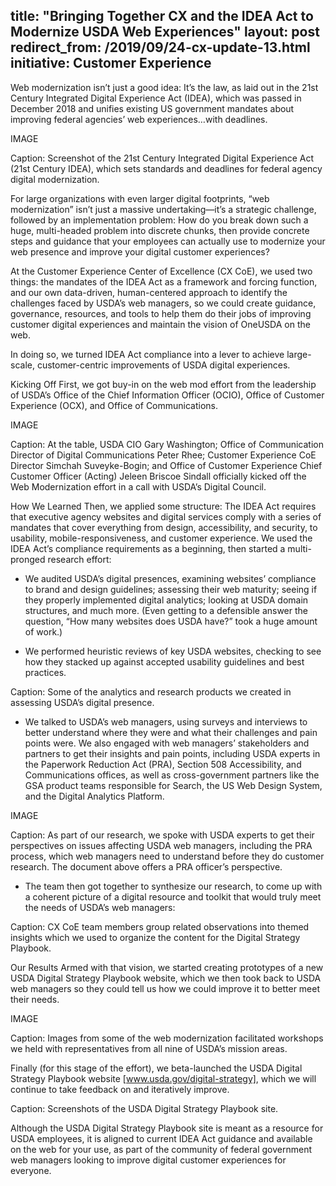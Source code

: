 title: "Bringing Together CX and the IDEA Act to Modernize USDA Web Experiences"
layout: post
redirect_from: /2019/09/24-cx-update-13.html
initiative: Customer Experience
---
Web modernization isn’t just a good idea: It’s the law, as laid out in the 21st Century Integrated Digital Experience Act 
(IDEA), which was passed in December 2018 and unifies existing US government mandates about improving federal agencies’ 
web experiences…with deadlines.

IMAGE

Caption: Screenshot of the 21st Century Integrated Digital Experience Act (21st Century IDEA), which sets standards and deadlines for federal 
agency digital modernization.

For large organizations with even larger digital footprints, “web modernization” isn’t just a massive undertaking—it’s a strategic challenge, followed by an implementation problem: How do you break down such a huge, multi-headed problem into discrete chunks, then provide concrete steps and guidance that your employees can actually use to modernize your web presence and improve your digital customer experiences?

At the Customer Experience Center of Excellence (CX CoE), we used two things: the mandates of the IDEA Act as a framework and forcing function, and our own data-driven, human-centered approach to identify the challenges faced by USDA’s web managers, so we could create guidance, governance, resources, and tools to help them do their jobs of improving customer digital experiences and maintain the vision of OneUSDA on the web.

In doing so, we turned IDEA Act compliance into a lever to achieve large-scale, customer-centric improvements of USDA digital experiences.

Kicking Off
First, we got buy-in on the web mod effort from the leadership of USDA’s Office of the Chief Information Officer (OCIO), Office of Customer Experience (OCX), and Office of Communications.

IMAGE

Caption: At the table, USDA CIO Gary Washington; Office of Communication Director of Digital Communications Peter Rhee; Customer Experience CoE Director Simchah Suveyke-Bogin; and Office of Customer Experience Chief Customer Officer (Acting) Jeleen Briscoe Sindall officially kicked off the Web Modernization effort in a call with USDA’s Digital Council.

How We Learned
Then, we applied some structure: The IDEA Act requires that executive agency websites and digital services comply with a series of mandates that cover everything from design, accessibility, and security, to usability, mobile-responsiveness, and customer experience. We used the IDEA Act’s compliance requirements as a beginning, then started a multi-pronged research effort:

* We audited USDA’s digital presences, examining websites’ compliance to brand and design guidelines; assessing their web maturity; seeing if they properly implemented digital analytics; looking at USDA domain structures, and much more. (Even getting to a defensible answer the question, “How many websites does USDA have?” took a huge amount of work.)

* We performed heuristic reviews of key USDA websites, checking to see how they stacked up against accepted usability guidelines and best practices.

Caption: Some of the analytics and research products we created in assessing USDA’s digital presence.

* We talked to USDA’s web managers, using surveys and interviews to better understand where they were and what their challenges and pain points were. We also engaged with web managers’ stakeholders and partners to get their insights and pain points, including USDA experts in the Paperwork Reduction Act (PRA), Section 508 Accessibility, and Communications offices, as well as cross-government partners like the GSA product teams responsible for Search, the US Web Design System, and the Digital Analytics Platform.

IMAGE

Caption: As part of our research, we spoke with USDA experts to get their perspectives on issues affecting USDA web managers, including the PRA process, which web managers need to understand before they do customer research. The document above offers a PRA officer’s perspective.


* The team then got together to synthesize our research, to come up with a coherent picture of a digital resource and toolkit that would truly meet the needs of USDA’s web managers:

Caption: CX CoE team members group related observations into themed insights which we used to organize the content for the Digital Strategy Playbook.

Our Results
Armed with that vision, we started creating prototypes of a new USDA Digital Strategy Playbook website, which we then took back to USDA web managers so they could tell us how we could improve it to better meet their needs.

IMAGE

Caption: Images from some of the web modernization facilitated workshops we held with representatives from all nine of USDA’s mission areas.

Finally (for this stage of the effort), we beta-launched the USDA Digital Strategy Playbook website [www.usda.gov/digital-strategy], which we will continue to take feedback on and iteratively improve.

Caption: Screenshots of the USDA Digital Strategy Playbook site.

Although the USDA Digital Strategy Playbook site is meant as a resource for USDA employees, it is aligned to current IDEA Act guidance and available on the web for your use, as part of the community of federal government web managers looking to improve digital customer experiences for everyone.
